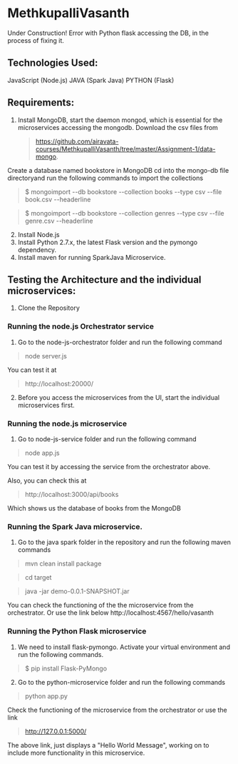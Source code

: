 # MethkupalliVasanth
 
Under Construction! Error with Python flask accessing the DB, in the process of fixing it.

## Technologies Used:

JavaScript (Node.js)
JAVA (Spark Java)
PYTHON (Flask)

## Requirements:

1. Install MongoDB, start the daemon mongod, which is essential for the microservices accessing the mongodb. Download the csv files from
   > https://github.com/airavata-courses/MethkupalliVasanth/tree/master/Assignment-1/data-mongo. 
   
   
Create a database named bookstore in MongoDB cd into the mongo-db file directoryand run the following commands to import the collections
   > $ mongoimport --db bookstore --collection books  --type csv --file book.csv --headerline
   
   
   > $ mongoimport --db bookstore --collection genres --type csv --file genre.csv --headerline
 
2. Install Node.js
3. Install Python 2.7.x, the latest Flask version and the pymongo dependency.
4. Install maven for running SparkJava Microservice.

## Testing the Architecture and the individual microservices:

1. Clone the Repository 

### Running the node.js Orchestrator service
1. Go to the node-js-orchestrator folder and run the following command
> node server.js

You can test it at 

> http://localhost:20000/


2. Before you access the microservices from the UI, start the individual microservices first.

### Running the node.js microservice
1. Go to node-js-service folder and run the following command

> node app.js

You can test it by accessing the service from the orchestrator above.

Also, you can check this at 

> http://localhost:3000/api/books

Which shows us the database of books from the MongoDB

### Running the Spark Java microservice.

1. Go to the java spark folder in the repository and run the following maven commands
> mvn clean install package

> cd target

> java -jar demo-0.0.1-SNAPSHOT.jar

You can check the functioning of the the microservice from the orchestrator. Or use the link below
http://localhost:4567/hello/vasanth

### Running the Python Flask microservice
1. We need to install flask-pymongo. Activate your virtual environment and run the following commands.

> $ pip install Flask-PyMongo

2. Go to the python-microservice folder and run the following commands

> python app.py

Check the functioning of the microservice from the orchestrator or use the link 

> http://127.0.0.1:5000/ 

The above link, just displays a "Hello World Message", working on to include more functionality in this microservice.
